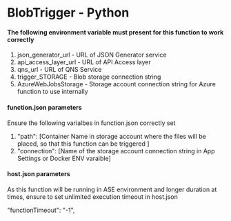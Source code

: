 # BlobTrigger - Python

#### The following environment variable must present for this function to work correctly

1. json_generator_url - URL of JSON Generator service
2. api_access_layer_url - URL of API Access layer
3. qns_url - URL of QNS Service
4. trigger_STORAGE - Blob storage connection string
5. AzureWebJobsStorage - Storage account connection string for Azure function to use internally 

#### function.json parameters
Ensure the following varialbes in function.json correctly set 

1. "path": [Container Name in storage account where the files will be placed, so that this function can be triggered ]   
2. "connection": [Name of the storage account connection string in App Settings or Docker ENV varaible]

#### host.json parameters
As this function will be running in ASE environment and longer duration at times, ensure to set unlimited execution timeout in host.json

 "functionTimeout": "-1",